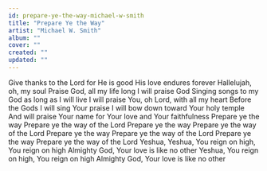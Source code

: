 ```yaml
---
id: prepare-ye-the-way-michael-w-smith
title: "Prepare Ye the Way"
artist: "Michael W. Smith"
album: ""
cover: ""
created: ""
updated: ""
---
```


Give thanks to the Lord for He is good
His love endures forever
Hallelujah, oh, my soul
Praise God, all my life long I will praise God
Singing songs to my God as long as I will live
I will praise You, oh Lord, with all my heart
Before the Gods I will sing Your praise
I will bow down toward Your holy temple
And will praise Your name for Your love and Your faithfulness
Prepare ye the way
Prepare ye the way of the Lord
Prepare ye the way
Prepare ye the way of the Lord
Prepare ye the way
Prepare ye the way of the Lord
Prepare ye the way
Prepare ye the way of the Lord
Yeshua, Yeshua, You reign on high, You reign on high
Almighty God, Your love is like no other
Yeshua, You reign on high, You reign on high
Almighty God, Your love is like no other